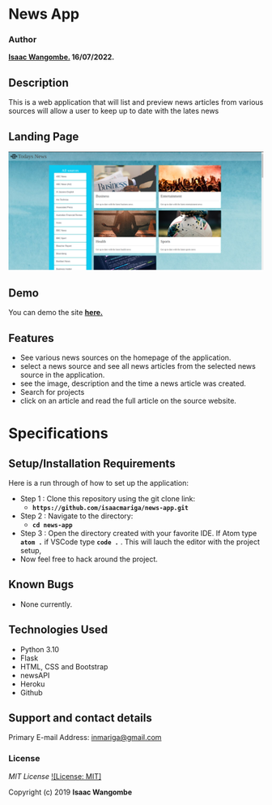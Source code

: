 # News App

### Author

**[Isaac Wangombe.](https://github.com/isaacmariga) 16/07/2022.**

## Description

This is a web application that will list and preview news articles from various sources will allow a user to keep up to date with the lates news

## Landing Page

![Alt text](/app/static/news.png)

## Demo

You can demo the site **[here.](https://mariganews.herokuapp.com/)**

## Features

- See various news sources on the homepage of the application.
- select a news source and see all news articles from the selected news source in the application.
- see the image, description and the time a news article was created.
- Search for projects
- click on an article and read the full article on the source website.

# Specifications

## Setup/Installation Requirements

Here is a run through of how to set up the application:

- Step 1 : Clone this repository using the git clone link:
  - **`https://github.com/isaacmariga/news-app.git`**
- Step 2 : Navigate to the directory:
  - **`cd news-app`**
- Step 3 : Open the directory created with your favorite IDE. If Atom type **`atom .`** if VSCode type **`code .`** . This will lauch the editor with the project setup,
- Now feel free to hack around the project.

## Known Bugs

- None currently.

## Technologies Used

- Python 3.10
- Flask
- HTML, CSS and Bootstrap
- newsAPI
- Heroku
- Github

## Support and contact details

Primary E-mail Address: inmariga@gmail.com

### License

_MIT License_ [![License: MIT]](license/MIT)

Copyright (c) 2019 **Isaac Wangombe**
